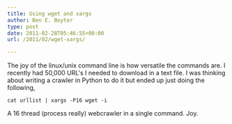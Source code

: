 ```yaml
---
title: Using wget and xargs
author: Ben E. Boyter
type: post
date: 2011-02-28T05:46:55+00:00
url: /2011/02/wget-xargs/

---
```

The joy of the linux/unix command line is how versatile the commands are. I recently had 50,000 URL's I needed to download in a text file. I was thinking about writing a crawler in Python to do it but ended up just doing the following,

```
cat urllist | xargs -P16 wget -i
```

A 16 thread (process really) webcrawler in a single command. Joy.